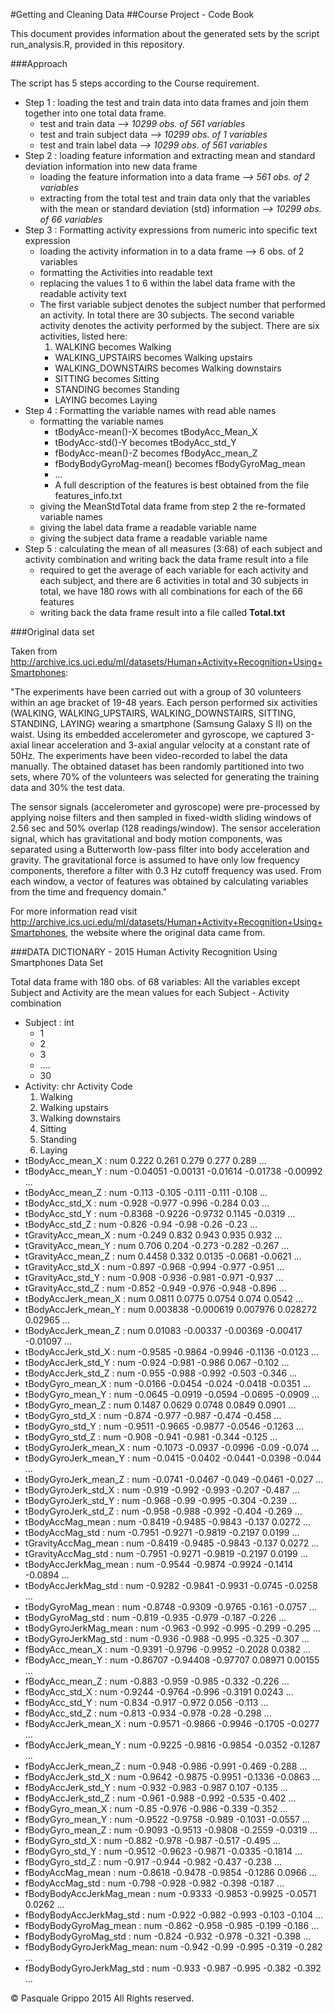 #Getting and Cleaning Data
##Course Project - Code Book


This document provides information about the generated sets by the script run_analysis.R, provided in this repository.

###Approach

The script has 5 steps according to the Course requirement.
- Step 1 : loading the test and train data into data frames and join them together into one total data frame.
  + test and train data *--> 10299 obs. of 561 variables*
  + test and train subject data *--> 10299 obs. of 1 variables*
  + test and train label data *--> 10299 obs. of 561 variables*
- Step 2 : loading feature information and extracting mean and standard deviation information into new data frame
  + loading the feature information into a data frame *--> 561 obs. of 2 variables*
  + extracting from the total test and train data only that the variables with the mean or standard deviation (std) information *--> 10299 obs. of 66 variables*
- Step 3 : Formatting activity expressions from numeric into specific text expression
  + loading the activity information in to a data frame --> 6 obs. of 2 variables
  + formatting the Activities into readable text
  + replacing the values 1 to 6 within the label data frame with the readable activity text
  + The first variable subject denotes the subject number that performed an activity. In total there are 30 subjects.
  The second variable activity denotes the activity performed by the subject. There are six activities, listed here:
    1. WALKING becomes Walking
    + WALKING_UPSTAIRS becomes Walking upstairs
    + WALKING_DOWNSTAIRS becomes Walking downstairs
    + SITTING becomes Sitting
    + STANDING becomes Standing
    + LAYING becomes Laying
- Step 4 : Formatting the variable names with read able names
  + formatting the variable names
    + tBodyAcc-mean()-X becomes tBodyAcc_Mean_X
    + tBodyAcc-std()-Y becomes tBodyAcc_std_Y
    + fBodyAcc-mean()-Z becomes fBodyAcc_mean_Z
    + fBodyBodyGyroMag-mean() becomes fBodyGyroMag_mean
    + ...
    + A full description of the features is best obtained from the file features_info.txt
  + giving the MeanStdTotal data frame from step 2 the re-formated variable names
  + giving the label data frame a readable variable name
  + giving the subject data frame a readable variable name
- Step 5 : calculating the mean of all measures (3:68) of each subject and activity combination and writing back the data frame result into a file
  + required to get the average of each variable for each activity and each subject, and there are 6 activities in total and 30 subjects in total, we have 180 rows with all combinations for each of the 66 features
  + writing back the data frame result into a file called **Total.txt**




###Original data set

Taken from http://archive.ics.uci.edu/ml/datasets/Human+Activity+Recognition+Using+Smartphones:

"The experiments have been carried out with a group of 30 volunteers within an age bracket of 19-48 years. Each person performed six activities (WALKING, WALKING_UPSTAIRS, WALKING_DOWNSTAIRS, SITTING, STANDING, LAYING) wearing a smartphone (Samsung Galaxy S II) on the waist. Using its embedded accelerometer and gyroscope, we captured 3-axial linear acceleration and 3-axial angular velocity at a constant rate of 50Hz. The experiments have been video-recorded to label the data manually. The obtained dataset has been randomly partitioned into two sets, where 70% of the volunteers was selected for generating the training data and 30% the test data.

The sensor signals (accelerometer and gyroscope) were pre-processed by applying noise filters and then sampled in fixed-width sliding windows of 2.56 sec and 50% overlap (128 readings/window). The sensor acceleration signal, which has gravitational and body motion components, was separated using a Butterworth low-pass filter into body acceleration and gravity. The gravitational force is assumed to have only low frequency components, therefore a filter with 0.3 Hz cutoff frequency was used. From each window, a vector of features was obtained by calculating variables from the time and frequency domain."

For more information read visit http://archive.ics.uci.edu/ml/datasets/Human+Activity+Recognition+Using+Smartphones, the website where the original data came from.

###DATA DICTIONARY - 2015 Human Activity Recognition Using Smartphones Data Set

Total data frame with	180 obs. of  68 variables:
All the variables except Subject and Activity are the mean values for each Subject - Activity combination
- Subject : int  
  + 1
  + 2
  + 3
  + ....
  + 30
- Activity: chr
    Activity Code
  1. Walking
  2. Walking upstairs
  3. Walking downstairs
  4. Sitting
  5. Standing
  6. Laying
- tBodyAcc_mean_X          : num  0.222 0.261 0.279 0.277 0.289 ...
- tBodyAcc_mean_Y          : num  -0.04051 -0.00131 -0.01614 -0.01738 -0.00992 ...
- tBodyAcc_mean_Z          : num  -0.113 -0.105 -0.111 -0.111 -0.108 ...
- tBodyAcc_std_X           : num  -0.928 -0.977 -0.996 -0.284 0.03 ...
- tBodyAcc_std_Y           : num  -0.8368 -0.9226 -0.9732 0.1145 -0.0319 ...
- tBodyAcc_std_Z           : num  -0.826 -0.94 -0.98 -0.26 -0.23 ...
- tGravityAcc_mean_X       : num  -0.249 0.832 0.943 0.935 0.932 ...
- tGravityAcc_mean_Y       : num  0.706 0.204 -0.273 -0.282 -0.267 ...
- tGravityAcc_mean_Z       : num  0.4458 0.332 0.0135 -0.0681 -0.0621 ...
- tGravityAcc_std_X        : num  -0.897 -0.968 -0.994 -0.977 -0.951 ...
- tGravityAcc_std_Y        : num  -0.908 -0.936 -0.981 -0.971 -0.937 ...
- tGravityAcc_std_Z        : num  -0.852 -0.949 -0.976 -0.948 -0.896 ...
- tBodyAccJerk_mean_X      : num  0.0811 0.0775 0.0754 0.074 0.0542 ...
- tBodyAccJerk_mean_Y      : num  0.003838 -0.000619 0.007976 0.028272 0.02965 ...
- tBodyAccJerk_mean_Z      : num  0.01083 -0.00337 -0.00369 -0.00417 -0.01097 ...
- tBodyAccJerk_std_X       : num  -0.9585 -0.9864 -0.9946 -0.1136 -0.0123 ...
- tBodyAccJerk_std_Y       : num  -0.924 -0.981 -0.986 0.067 -0.102 ...
- tBodyAccJerk_std_Z       : num  -0.955 -0.988 -0.992 -0.503 -0.346 ...
- tBodyGyro_mean_X         : num  -0.0166 -0.0454 -0.024 -0.0418 -0.0351 ...
- tBodyGyro_mean_Y         : num  -0.0645 -0.0919 -0.0594 -0.0695 -0.0909 ...
- tBodyGyro_mean_Z         : num  0.1487 0.0629 0.0748 0.0849 0.0901 ...
- tBodyGyro_std_X          : num  -0.874 -0.977 -0.987 -0.474 -0.458 ...
- tBodyGyro_std_Y          : num  -0.9511 -0.9665 -0.9877 -0.0546 -0.1263 ...
- tBodyGyro_std_Z          : num  -0.908 -0.941 -0.981 -0.344 -0.125 ...
- tBodyGyroJerk_mean_X     : num  -0.1073 -0.0937 -0.0996 -0.09 -0.074 ...
- tBodyGyroJerk_mean_Y     : num  -0.0415 -0.0402 -0.0441 -0.0398 -0.044 ...
- tBodyGyroJerk_mean_Z     : num  -0.0741 -0.0467 -0.049 -0.0461 -0.027 ...
- tBodyGyroJerk_std_X      : num  -0.919 -0.992 -0.993 -0.207 -0.487 ...
- tBodyGyroJerk_std_Y      : num  -0.968 -0.99 -0.995 -0.304 -0.239 ...
- tBodyGyroJerk_std_Z      : num  -0.958 -0.988 -0.992 -0.404 -0.269 ...
- tBodyAccMag_mean         : num  -0.8419 -0.9485 -0.9843 -0.137 0.0272 ...
- tBodyAccMag_std          : num  -0.7951 -0.9271 -0.9819 -0.2197 0.0199 ...
- tGravityAccMag_mean      : num  -0.8419 -0.9485 -0.9843 -0.137 0.0272 ...
- tGravityAccMag_std       : num  -0.7951 -0.9271 -0.9819 -0.2197 0.0199 ...
- tBodyAccJerkMag_mean     : num  -0.9544 -0.9874 -0.9924 -0.1414 -0.0894 ...
- tBodyAccJerkMag_std      : num  -0.9282 -0.9841 -0.9931 -0.0745 -0.0258 ...
- tBodyGyroMag_mean        : num  -0.8748 -0.9309 -0.9765 -0.161 -0.0757 ...
- tBodyGyroMag_std         : num  -0.819 -0.935 -0.979 -0.187 -0.226 ...
- tBodyGyroJerkMag_mean    : num  -0.963 -0.992 -0.995 -0.299 -0.295 ...
- tBodyGyroJerkMag_std     : num  -0.936 -0.988 -0.995 -0.325 -0.307 ...
- fBodyAcc_mean_X          : num  -0.9391 -0.9796 -0.9952 -0.2028 0.0382 ...
- fBodyAcc_mean_Y          : num  -0.86707 -0.94408 -0.97707 0.08971 0.00155 ...
- fBodyAcc_mean_Z          : num  -0.883 -0.959 -0.985 -0.332 -0.226 ...
- fBodyAcc_std_X           : num  -0.9244 -0.9764 -0.996 -0.3191 0.0243 ...
- fBodyAcc_std_Y           : num  -0.834 -0.917 -0.972 0.056 -0.113 ...
- fBodyAcc_std_Z           : num  -0.813 -0.934 -0.978 -0.28 -0.298 ...
- fBodyAccJerk_mean_X      : num  -0.9571 -0.9866 -0.9946 -0.1705 -0.0277 ...
- fBodyAccJerk_mean_Y      : num  -0.9225 -0.9816 -0.9854 -0.0352 -0.1287 ...
- fBodyAccJerk_mean_Z      : num  -0.948 -0.986 -0.991 -0.469 -0.288 ...
- fBodyAccJerk_std_X       : num  -0.9642 -0.9875 -0.9951 -0.1336 -0.0863 ...
- fBodyAccJerk_std_Y       : num  -0.932 -0.983 -0.987 0.107 -0.135 ...
- fBodyAccJerk_std_Z       : num  -0.961 -0.988 -0.992 -0.535 -0.402 ...
- fBodyGyro_mean_X         : num  -0.85 -0.976 -0.986 -0.339 -0.352 ...
- fBodyGyro_mean_Y         : num  -0.9522 -0.9758 -0.989 -0.1031 -0.0557 ...
- fBodyGyro_mean_Z         : num  -0.9093 -0.9513 -0.9808 -0.2559 -0.0319 ...
- fBodyGyro_std_X          : num  -0.882 -0.978 -0.987 -0.517 -0.495 ...
- fBodyGyro_std_Y          : num  -0.9512 -0.9623 -0.9871 -0.0335 -0.1814 ...
- fBodyGyro_std_Z          : num  -0.917 -0.944 -0.982 -0.437 -0.238 ...
- fBodyAccMag_mean         : num  -0.8618 -0.9478 -0.9854 -0.1286 0.0966 ...
- fBodyAccMag_std          : num  -0.798 -0.928 -0.982 -0.398 -0.187 ...
- fBodyBodyAccJerkMag_mean : num  -0.9333 -0.9853 -0.9925 -0.0571 0.0262 ...
- fBodyBodyAccJerkMag_std  : num  -0.922 -0.982 -0.993 -0.103 -0.104 ...
- fBodyBodyGyroMag_mean    : num  -0.862 -0.958 -0.985 -0.199 -0.186 ...
- fBodyBodyGyroMag_std     : num  -0.824 -0.932 -0.978 -0.321 -0.398 ...
- fBodyBodyGyroJerkMag_mean: num  -0.942 -0.99 -0.995 -0.319 -0.282 ...
- fBodyBodyGyroJerkMag_std : num  -0.933 -0.987 -0.995 -0.382 -0.392 ...

© Pasquale Grippo 2015 All Rights reserved.
